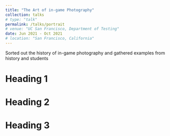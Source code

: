 ```yaml
---
title: "The Art of in-game Photography"
collection: talks
# type: "talk"
permalink: /talks/portrait
# venue: "UC San Francisco, Department of Testing"
date: Jun 2021 - Oct 2021
# location: "San Francisco, California"
---
```


Sorted out the history of in-game photography and gathered examples from history and students

Heading 1
======

Heading 2
======

Heading 3
======